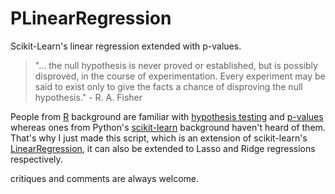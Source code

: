 # PLinearRegression
Scikit-Learn's linear regression extended with p-values.

> "... the null hypothesis is never proved or established, but is possibly disproved, in the course of experimentation. Every experiment may be said to exist only to give the facts a chance of disproving the null hypothesis." -  R. A. Fisher 

People from [R](https://www.r-project.org/) background are familiar with [hypothesis testing](https://en.wikipedia.org/wiki/Statistical_hypothesis_testing) and [p-values](https://en.wikipedia.org/wiki/P-value) whereas ones from Python's [scikit-learn](http://scikit-learn.org/) background haven't heard of them. That's why I just made this script, which is an extension of scikit-learn's [LinearRegression](http://scikit-learn.org/stable/modules/generated/sklearn.linear_model.LinearRegression.html), it can also be extended to Lasso and Ridge regressions respectively.

critiques and comments are always welcome.
